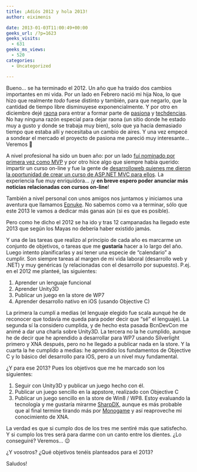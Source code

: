```yaml
---
title: ¡Adiós 2012 y hola 2013!
author: eiximenis

date: 2013-01-03T11:00:49+00:00
geeks_url: /?p=1623
geeks_visits:
  - 631
geeks_ms_views:
  - 520
categories:
  - Uncategorized

---
```

Bueno… se ha terminado el 2012. Un año que ha traído dos cambios importantes en mi vida. Por un lado en Febrero nació mi hija Noa, lo que hizo que realmente _todo_ fuese distinto y también, para que negarlo, que la cantidad de tiempo libre disminuyese exponencialmente. Y por otro en diciembre dejé <a href="http://raona.es" target="_blank" rel="noopener noreferrer">raona</a> para entrar a formar parte de <a href="http://pasiona.com" target="_blank" rel="noopener noreferrer">pasiona</a> y <a href="http://www.techdencias.net" target="_blank" rel="noopener noreferrer">techdencias</a>. No hay ninguna razón especial para dejar raona (un sitio donde he estado muy a gusto y donde se trabaja muy bien), solo que ya hacía demasiado tiempo que estaba allí y necesitaba un cambio de aires. Y una vez empecé a sondear el mercado el proyecto de pasiona me pareció muy interesante… Veremos 🙂

A nivel profesional ha sido un buen año: por un lado <a href="http://geeks.ms/blogs/etomas/archive/2012/07/01/microsoft-mvp-2012.aspx" target="_blank" rel="noopener noreferrer">fuí nominado por primera vez como MVP</a> y por otro hice algo que siempre había querido: impartir un curso on-line y fue la gente de <a href="http://www.desarrolloweb.com/agenda/nuevo-curso-asp-net-mvc-6686.html" target="_blank" rel="noopener noreferrer">desarrolloweb quienes me dieron la oportunidad de crear un curso de ASP.NET MVC para ellos</a>. La experiencia fue muy enriquidora… ¡y **en breve espero poder anunciar más noticias relacionadas con cursos on-line**!

También a nivel personal con unos amigos nos juntamos y iniciamos una aventura que llamamos <a href="http://epnuke.com" target="_blank" rel="noopener noreferrer">Epnuke</a>. No sabemos como va a terminar, sólo que este 2013 le vamos a dedicar más ganas aún (si es que es posible).

Pero como he dicho el 2012 se ha ido y tras 12 campanadas ha llegado este 2013 que según los Mayas no debería haber existido jamás.

Y una de las tareas que realizo al principio de cada año es marcarme un conjunto de objetivos, o tareas que me **gustaría** hacer a lo largo del año. Luego intento planificarlas y así tener una especie de “calendario” a cumplir. Son siempre tareas al margen de mi vida laboral (desarrollo web y .NET) y muy genéricas (y relacionadas con el desarrollo por supuesto). P.ej. en el 2012 me planteé, las siguientes:

  1. Aprender un lenguaje funcional
  2. Aprender Unity3D
  3. Publicar un juego en la store de WP7
  4. Aprender desarrollo nativo en iOS (usando Objective C)

La primera la cumplí a medias (el lenguaje elegido fue scala aunqué he de reconocer que todavía me queda para poder decir que “sé” el lenguaje). La segunda sí la considero cumplida, y de hecho esta pasada BcnDevCon me animé a dar una charla sobre Unity3D. La tercera no la he cumplido, aunque he de decir que he aprendido a desarrollar para WP7 usando Silverlight primero y XNA después, pero no he llegado a publicar nada en la store. Y la cuarta la he cumplido a medias: he aprendido los fundamentos de Objective C y lo básico del desarrollo para iOS, pero a un nivel muy fundamental.

¿Y para ese 2013? Pues los objetivos que me he marcado son los siguientes:

  1. Seguir con Unity3D y publicar un juego hecho con él.
  2. Publicar un juego sencillo en la appstore, realizado con Objective C
  3. Publicar un juego sencillo en la store de Win8 / WP8. Estoy evaluando la tecnología y me gustaría mirarme <a href="http://sharpdx.org/" target="_blank" rel="noopener noreferrer">SharpDX</a>, aunque es más probable que al final termine tirando más por <a href="http://monogame.codeplex.com/" target="_blank" rel="noopener noreferrer">Monogame</a> y así reaproveche mi conocimiento de XNA.

La verdad es que si cumplo dos de los tres me sentiré más que satisfecho. Y si cumplo los tres será para darme con un canto entre los dientes. ¿Lo conseguiré? Veremos… 😉

¿Y vosotros? ¿Qué objetivos tenéis planteados para el 2013?

Saludos!